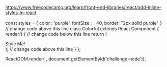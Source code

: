 https://www.freecodecamp.org/learn/front-end-libraries/react/add-inline-styles-in-react

const styles = {
  color : 'purple',
  fontSize :　40,
  border: "2px solid purple"
}
// change code above this line
class Colorful extends React.Component {
  render() {
    // change code below this line
    return (
      <div style={styles}>Style Me!</div>
    );
    // change code above this line
  }
};

ReactDOM.render(<Colorful /> , document.getElementById('challenge-node'));
